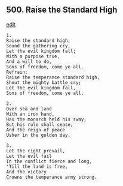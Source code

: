 
## 500.  Raise the Standard High
[edit](https://docs.google.com/document/d/1Y0O1UJ5Q1louO9cAqsG12Kxn1tmNJgPD/edit?mode=html)




    1.
    Raise the standard high, 
    Sound the gathering cry, 
    Let the evil kingdom fall; 
    With a purpose true, 
    And a will to do, 
    Sons of freedom, come ye all. 
    Refrain:
    Raise the temperance standard high, 
    Shout the mighty battle cry; 
    Let the evil kingdom fall, 
    Sons of freedom, come ye all. 

    2.
    Over sea and land 
    With an iron hand, 
    Has the monarch held his sway; 
    But his rule shall cease, 
    And the reign of peace 
    Usher in the golden day. 

    3.
    Let the right prevail, 
    Let the evil fail 
    In the conflict fierce and long, 
    'Till the land is free, 
    And the victory 
    Crowns the temperance army strong.
